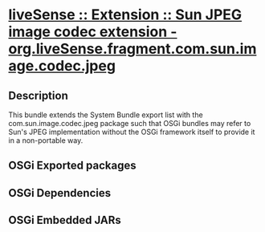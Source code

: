 # [liveSense :: Extension :: Sun JPEG image codec extension - org.liveSense.fragment.com.sun.image.codec.jpeg](http://github.com/liveSense/org.liveSense.fragment.com.sun.image.codec.jpeg)

## Description
This bundle extends the System Bundle export list with the com.sun.image.codec.jpeg package such that OSGi bundles may refer to Sun's JPEG implementation without the OSGi framework itself to provide it in a non-portable way.

## OSGi Exported packages

## OSGi Dependencies

## OSGi Embedded JARs
